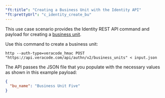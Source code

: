 ```yaml
---
"ft:title": "Creating a Business Unit with the Identity API"
"ft:prettyUrl": "c_identity_create_bu"
---
```

This use case scenario provides the Identity REST API command and payload for creating a [business unit](https://docs.veracode.com/r/t_add_business_unit).

Use this command to create a business unit:

```shell
http --auth-type=veracode_hmac POST "https://api.veracode.com/api/authn/v2/business_units" < input.json
```

The API passes the JSON file that you populate with the necessary values as shown in this example payload:

```json
{
  "bu_name": "Business Unit Five"
}
```
